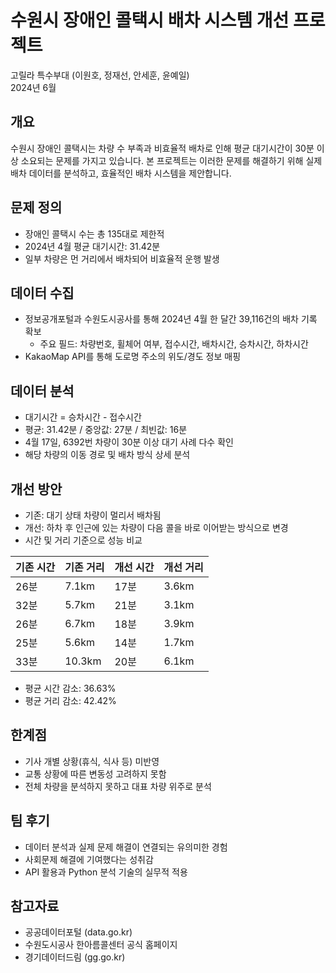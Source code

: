 # 수원시 장애인 콜택시 배차 시스템 개선 프로젝트

고릴라 특수부대 (이원호, 정재선, 안세훈, 윤예일)  
2024년 6월

## 개요

수원시 장애인 콜택시는 차량 수 부족과 비효율적 배차로 인해 평균 대기시간이 30분 이상 소요되는 문제를 가지고 있습니다. 본 프로젝트는 이러한 문제를 해결하기 위해 실제 배차 데이터를 분석하고, 효율적인 배차 시스템을 제안합니다.

## 문제 정의

- 장애인 콜택시 수는 총 135대로 제한적
- 2024년 4월 평균 대기시간: 31.42분
- 일부 차량은 먼 거리에서 배차되어 비효율적 운행 발생

## 데이터 수집

- 정보공개포털과 수원도시공사를 통해 2024년 4월 한 달간 39,116건의 배차 기록 확보
  - 주요 필드: 차량번호, 휠체어 여부, 접수시간, 배차시간, 승차시간, 하차시간
- KakaoMap API를 통해 도로명 주소의 위도/경도 정보 매핑

## 데이터 분석

- 대기시간 = 승차시간 - 접수시간
- 평균: 31.42분 / 중앙값: 27분 / 최빈값: 16분
- 4월 17일, 6392번 차량이 30분 이상 대기 사례 다수 확인
- 해당 차량의 이동 경로 및 배차 방식 상세 분석

## 개선 방안

- 기존: 대기 상태 차량이 멀리서 배차됨
- 개선: 하차 후 인근에 있는 차량이 다음 콜을 바로 이어받는 방식으로 변경
- 시간 및 거리 기준으로 성능 비교

| 기존 시간 | 기존 거리 | 개선 시간 | 개선 거리 |
|-----------|-----------|-----------|-----------|
| 26분      | 7.1km     | 17분      | 3.6km     |
| 32분      | 5.7km     | 21분      | 3.1km     |
| 26분      | 6.7km     | 18분      | 3.9km     |
| 25분      | 5.6km     | 14분      | 1.7km     |
| 33분      | 10.3km    | 20분      | 6.1km     |

- 평균 시간 감소: 36.63%
- 평균 거리 감소: 42.42%

## 한계점

- 기사 개별 상황(휴식, 식사 등) 미반영
- 교통 상황에 따른 변동성 고려하지 못함
- 전체 차량을 분석하지 못하고 대표 차량 위주로 분석

## 팀 후기

- 데이터 분석과 실제 문제 해결이 연결되는 유의미한 경험
- 사회문제 해결에 기여했다는 성취감
- API 활용과 Python 분석 기술의 실무적 적용

## 참고자료

- 공공데이터포털 (data.go.kr)
- 수원도시공사 한아름콜센터 공식 홈페이지
- 경기데이터드림 (gg.go.kr)
